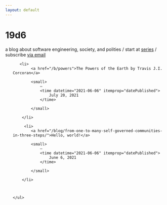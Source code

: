```yaml
---
layout: default
---
```


    
<h1 itemprop="name">19d6</h1>
    

    
<p class="byline" itemprop="about">
        a blog about software engineering, society, and polities / start at <a href="/series">series</a> / subscribe <a href="/newsletter/">via email</a>
    </p>
    

<ul class="posts">
        
        
       <li>
            <a href="/b/powers">The Powers of the Earth by Travis J.I. Corcoran</a>
            
            <small>
                —
                <time datetime="2021-06-06" itemprop="datePublished">
                    July 20, 2021
                </time>
                
            </small>
            
        </li>
        
         <li>
            <a href="/blog/from-one-to-many-self-governed-communities-in-three-steps/">Hello, world!</a>
            
            <small>
                —
                <time datetime="2021-06-06" itemprop="datePublished">
                    June 6, 2021
                </time>
                
            </small>
            
        </li>
        
     
        
    </ul>
